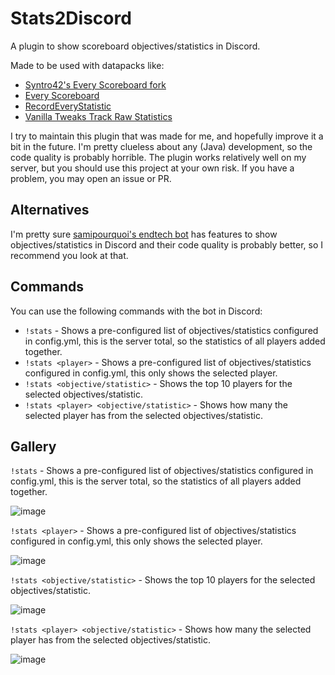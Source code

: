 # Stats2Discord
A plugin to show scoreboard objectives/statistics in Discord.

Made to be used with datapacks like:
 * [Syntro42's Every Scoreboard fork](https://github.com/Syntro42/every-scoreboard)
 * [Every Scoreboard](https://github.com/samipourquoi/every-scoreboard)
 * [RecordEveryStatistic](https://github.com/tylastrog/RecordEveryStatistic)
 * [Vanilla Tweaks Track Raw Statistics](https://vanillatweaks.net/picker/datapacks/)
   
I try to maintain this plugin that was made for me, and hopefully improve it a bit in the future. I'm pretty clueless about any (Java) development, so the code quality is probably horrible. The plugin works relatively well on my server, but you should use this project at your own risk. If you have a problem, you may open an issue or PR.

## Alternatives
I'm pretty sure [samipourquoi's endtech bot](https://github.com/samipourquoi/endbot) has features to show objectives/statistics in Discord and their code quality is probably better, so I recommend you look at that.

## Commands
You can use the following commands with the bot in Discord:

 * `!stats` - Shows a pre-configured list of objectives/statistics configured in config.yml, this is the server total, so the statistics of all players added together.
 * `!stats <player>` - Shows a pre-configured list of objectives/statistics configured in config.yml, this only shows the selected player.
 * `!stats <objective/statistic>` - Shows the top 10 players for the selected objectives/statistic.
 * `!stats <player> <objective/statistic>` - Shows how many the selected player has from the selected objectives/statistic.

## Gallery
`!stats` - Shows a pre-configured list of objectives/statistics configured in config.yml, this is the server total, so the statistics of all players added together.

![image](https://user-images.githubusercontent.com/35953244/183703167-586bca1a-aad3-498b-afd1-957b72d34378.png)

`!stats <player>` - Shows a pre-configured list of objectives/statistics configured in config.yml, this only shows the selected player.

![image](https://user-images.githubusercontent.com/35953244/183703272-36b4c426-2f52-4172-9076-3426cd5e9e2f.png)

`!stats <objective/statistic>` - Shows the top 10 players for the selected objectives/statistic.

![image](https://user-images.githubusercontent.com/35953244/183703516-d3796e87-3af7-43ea-8a38-88f170a33d74.png)

`!stats <player> <objective/statistic>` - Shows how many the selected player has from the selected objectives/statistic.

![image](https://user-images.githubusercontent.com/35953244/183703792-4edf19b2-c544-4991-88bf-29ab3821cd40.png)
